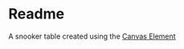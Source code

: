 # Readme

A snooker table created using the [Canvas Element](https://developer.mozilla.org/en-US/docs/Web/HTML/Element/canvas)
